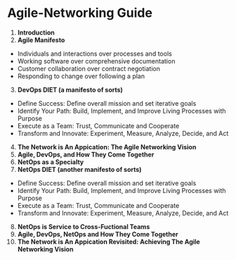# Agile-Networking Guide
1. **Introduction**
2. **Agile Manifesto**
  * Individuals and interactions over processes and tools
  * Working software over comprehensive documentation
  * Customer collaboration over contract negotiation
  * Responding to change over following a plan
3. **DevOps DIET (a manifesto of sorts)**
  * Define Success: Define overall mission and set iterative goals
  * Identify Your Path: Build, Implement, and Improve Living Processes with Purpose
  * Execute as a Team: Trust, Communicate and Cooperate
  * Transform and Innovate: Experiment, Measure, Analyze, Decide, and Act
4. **The Network is An Appication: The Agile Networking Vision**
5. **Agile, DevOps, and How They Come Together**
6. **NetOps as a Specialty**
7. **NetOps DIET (another manifesto of sorts)**
  * Define Success: Define overall mission and set iterative goals
  * Identify Your Path: Build, Implement, and Improve Living Processes with Purpose
  * Execute as a Team: Trust, Communicate and Cooperate
  * Transform and Innovate: Experiment, Measure, Analyze, Decide, and Act
8. **NetOps is Service to Cross-Fuctional Teams**
9. **Agile, DevOps, NetOps and How They Come Together**
10. **The Network is An Appication Revisited: Achieving The Agile Networking Vision**
